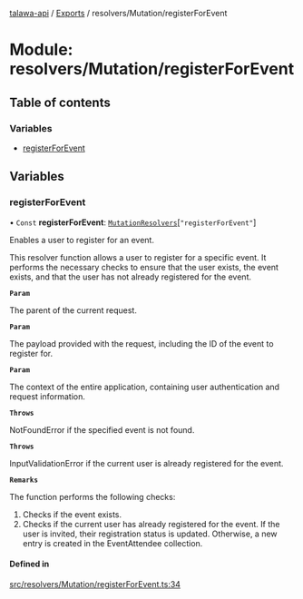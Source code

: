 [talawa-api](../README.md) / [Exports](../modules.md) / resolvers/Mutation/registerForEvent

# Module: resolvers/Mutation/registerForEvent

## Table of contents

### Variables

- [registerForEvent](resolvers_Mutation_registerForEvent.md#registerforevent)

## Variables

### registerForEvent

• `Const` **registerForEvent**: [`MutationResolvers`](types_generatedGraphQLTypes.md#mutationresolvers)[``"registerForEvent"``]

Enables a user to register for an event.

This resolver function allows a user to register for a specific event.
It performs the necessary checks to ensure that the user exists, the event exists,
and that the user has not already registered for the event.

**`Param`**

The parent of the current request.

**`Param`**

The payload provided with the request, including the ID of the event to register for.

**`Param`**

The context of the entire application, containing user authentication and request information.

**`Throws`**

NotFoundError if the specified event is not found.

**`Throws`**

InputValidationError if the current user is already registered for the event.

**`Remarks`**

The function performs the following checks:
1. Checks if the event exists.
2. Checks if the current user has already registered for the event.
If the user is invited, their registration status is updated. Otherwise, a new entry is created in the EventAttendee collection.

#### Defined in

[src/resolvers/Mutation/registerForEvent.ts:34](https://github.com/PalisadoesFoundation/talawa-api/blob/e919df4/src/resolvers/Mutation/registerForEvent.ts#L34)
